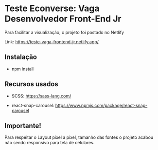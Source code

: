 # Teste Econverse: Vaga Desenvolvedor Front-End Jr

Para facilitar a visualização, o projeto foi postado no Netlify

Link: https://teste-vaga-frontend-jr.netlify.app/

## Instalação

- npm install

## Recursos usados

- SCSS: https://sass-lang.com/

- react-snap-carousel: https://www.npmjs.com/package/react-snap-carousel

## Importante!

Para respeitar o Layout pixel a pixel, tamanho das fontes o projeto acabou não sendo responsivo para tela de celulares.
